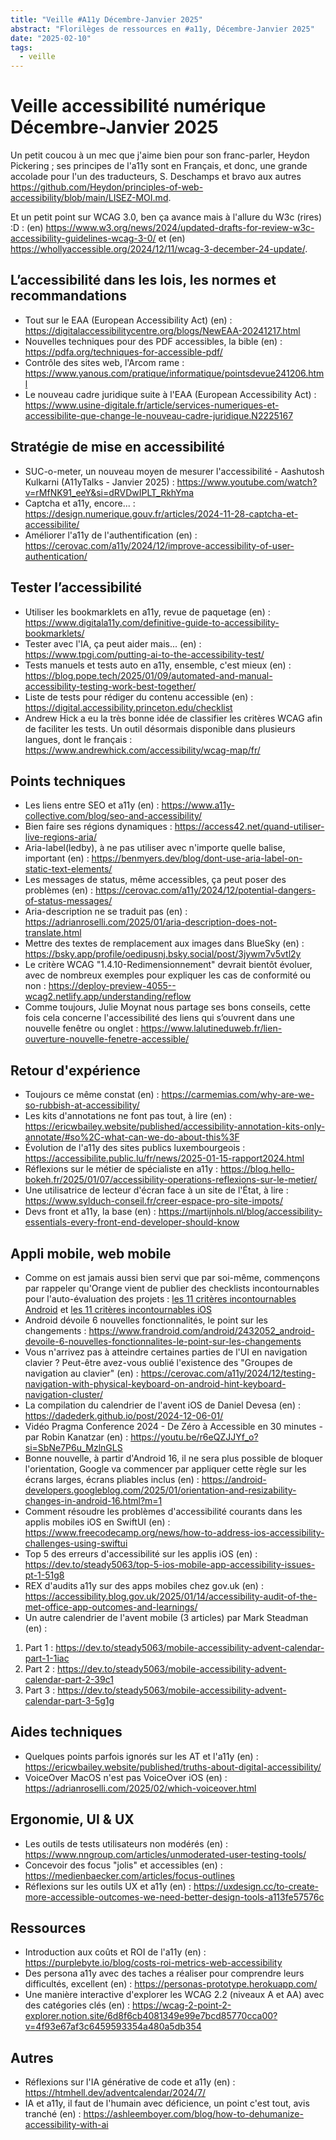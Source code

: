 ```yaml
---
title: "Veille #A11y Décembre-Janvier 2025"
abstract: "Florilèges de ressources en #a11y, Décembre-Janvier 2025"
date: "2025-02-10"
tags:
  - veille
---
```


# Veille accessibilité numérique Décembre-Janvier 2025

Un petit coucou à un mec que j'aime bien pour son franc-parler, Heydon Pickering ; ses principes de l'a11y sont en Français, et donc, une grande accolade pour l'un des traducteurs, S. Deschamps et bravo aux autres https://github.com/Heydon/principles-of-web-accessibility/blob/main/LISEZ-MOI.md.

Et un petit point sur WCAG 3.0, ben ça avance mais à l'allure du W3c (rires) :D : (en) https://www.w3.org/news/2024/updated-drafts-for-review-w3c-accessibility-guidelines-wcag-3-0/ et (en) https://whollyaccessible.org/2024/12/11/wcag-3-december-24-update/.

## L’accessibilité dans les lois, les normes et recommandations

- Tout sur le EAA (European Accessibility Act) (en) : https://digitalaccessibilitycentre.org/blogs/NewEAA-20241217.html
- Nouvelles techniques pour des PDF accessibles, la bible (en) : https://pdfa.org/techniques-for-accessible-pdf/
- Contrôle des sites web, l'Arcom rame : https://www.yanous.com/pratique/informatique/pointsdevue241206.html
- Le nouveau cadre juridique suite à l'EAA (European Accessibility Act) : https://www.usine-digitale.fr/article/services-numeriques-et-accessibilite-que-change-le-nouveau-cadre-juridique.N2225167

## Stratégie de mise en accessibilité

-	SUC-o-meter, un nouveau moyen de mesurer l'accessibilité - Aashutosh Kulkarni (A11yTalks - Janvier 2025) : https://www.youtube.com/watch?v=rMfNK91_eeY&si=dRVDwIPLT_RkhYma
- Captcha et a11y, encore... : https://design.numerique.gouv.fr/articles/2024-11-28-captcha-et-accessibilite/
- Améliorer l'a11y de l'authentification (en) : https://cerovac.com/a11y/2024/12/improve-accessibility-of-user-authentication/

## Tester l’accessibilité

- Utiliser les bookmarklets en a11y, revue de paquetage (en) : https://www.digitala11y.com/definitive-guide-to-accessibility-bookmarklets/
- Tester avec l'IA, ça peut aider mais... (en) : https://www.tpgi.com/putting-ai-to-the-accessibility-test/
- Tests manuels et tests auto en a11y, ensemble, c'est mieux (en) : https://blog.pope.tech/2025/01/09/automated-and-manual-accessibility-testing-work-best-together/
- Liste de tests pour rédiger du contenu accessible (en) : https://digital.accessibility.princeton.edu/checklist
-	Andrew Hick a eu la très bonne idée de classifier les critères WCAG afin de faciliter les tests. Un outil désormais disponible dans plusieurs langues, dont le français : https://www.andrewhick.com/accessibility/wcag-map/fr/

## Points techniques

- Les liens entre SEO et a11y (en) : https://www.a11y-collective.com/blog/seo-and-accessibility/
- Bien faire ses régions dynamiques : https://access42.net/quand-utiliser-live-regions-aria/
- Aria-label(ledby), à ne pas utiliser avec n'importe quelle balise, important (en) : https://benmyers.dev/blog/dont-use-aria-label-on-static-text-elements/
- Les messages de status, même accessibles, ça peut poser des problèmes (en) : https://cerovac.com/a11y/2024/12/potential-dangers-of-status-messages/
- Aria-description ne se traduit pas (en) : https://adrianroselli.com/2025/01/aria-description-does-not-translate.html
- Mettre des textes de remplacement aux images dans BlueSky (en) : https://bsky.app/profile/oedipusnj.bsky.social/post/3jywm7v5vtl2y
-	Le critère WCAG "1.4.10-Redimensionnement" devrait bientôt évoluer, avec de nombreux exemples pour expliquer les cas de conformité ou non : https://deploy-preview-4055--wcag2.netlify.app/understanding/reflow
- Comme toujours, Julie Moynat nous partage ses bons conseils, cette fois cela concerne l'accessibilité des liens qui s’ouvrent dans une nouvelle fenêtre ou onglet : https://www.lalutineduweb.fr/lien-ouverture-nouvelle-fenetre-accessible/

## Retour d'expérience

- Toujours ce même constat (en) : https://carmemias.com/why-are-we-so-rubbish-at-accessibility/
- Les kits d'annotations ne font pas tout, à lire (en) : https://ericwbailey.website/published/accessibility-annotation-kits-only-annotate/#so%2C-what-can-we-do-about-this%3F
- Évolution de l'a11y des sites publics luxembourgeois : https://accessibilite.public.lu/fr/news/2025-01-15-rapport2024.html
- Réflexions sur le métier de spécialiste en a11y : https://blog.hello-bokeh.fr/2025/01/07/accessibility-operations-reflexions-sur-le-metier/
- Une utilisatrice de lecteur d'écran face à un site de l'État, à lire : https://www.sylduch-conseil.fr/creer-espace-pro-site-impots/
- Devs front et a11y, la base (en) : https://martijnhols.nl/blog/accessibility-essentials-every-front-end-developer-should-know

## Appli mobile, web mobile

- Comme on est jamais aussi bien servi que par soi-même, commençons par rappeler qu'Orange vient de publier des checklists incontournables pour l'auto-évaluation des projets : <a href="https://a11y-guidelines.orange.com/fr/mobile/android/checklist/">les 11 critères incontournables Android</a> et <a href="https://a11y-guidelines.orange.com/fr/mobile/ios/checklist/">les 11 critères incontournables iOS</a>
- Android dévoile 6 nouvelles fonctionnalités, le point sur les changements : https://www.frandroid.com/android/2432052_android-devoile-6-nouvelles-fonctionnalites-le-point-sur-les-changements
- Vous n'arrivez pas à atteindre certaines parties de l'UI en navigation clavier ? Peut-être avez-vous oublié l'existence des "Groupes de navigation au clavier" (en) : https://cerovac.com/a11y/2024/12/testing-navigation-with-physical-keyboard-on-android-hint-keyboard-navigation-cluster/
- La compilation du calendrier de l'avent iOS de Daniel Devesa (en) : https://dadederk.github.io/post/2024-12-06-01/
- Vidéo Pragma Conference 2024 - De Zéro à Accessible en 30 minutes - par Robin Kanatzar (en) : https://youtu.be/r6eQZJJYf_o?si=SbNe7P6u_MzlnGLS
- Bonne nouvelle, à partir d'Android 16, il ne sera plus possible de bloquer l'orientation, Google va commencer par appliquer cette règle sur les écrans larges, écrans pliables inclus (en) : https://android-developers.googleblog.com/2025/01/orientation-and-resizability-changes-in-android-16.html?m=1
- Comment résoudre les problèmes d'accessibilité courants dans les applis mobiles iOS en SwiftUI (en) : https://www.freecodecamp.org/news/how-to-address-ios-accessibility-challenges-using-swiftui
- Top 5 des erreurs d'accessibilité sur les applis iOS (en) : https://dev.to/steady5063/top-5-ios-mobile-app-accessibility-issues-pt-1-51g8
- REX d'audits a11y sur des apps mobiles chez gov.uk (en) : https://accessibility.blog.gov.uk/2025/01/14/accessibility-audit-of-the-met-office-app-outcomes-and-learnings/
- Un autre calendrier de l'avent mobile (3 articles) par Mark Steadman (en) :

1. Part 1 : https://dev.to/steady5063/mobile-accessibility-advent-calendar-part-1-1iac
2. Part 2 : https://dev.to/steady5063/mobile-accessibility-advent-calendar-part-2-39c1
3. Part 3 : https://dev.to/steady5063/mobile-accessibility-advent-calendar-part-3-5g1g


## Aides techniques

- Quelques points parfois ignorés sur les AT et l'a11y (en) : https://ericwbailey.website/published/truths-about-digital-accessibility/
- VoiceOver MacOS n'est pas VoiceOver iOS (en) : https://adrianroselli.com/2025/02/which-voiceover.html

## Ergonomie, UI & UX

- Les outils de tests utilisateurs non modérés (en) : https://www.nngroup.com/articles/unmoderated-user-testing-tools/
- Concevoir des focus "jolis" et accessibles (en) : https://medienbaecker.com/articles/focus-outlines
- Réflexions sur les outils UX et a11y (en) : https://uxdesign.cc/to-create-more-accessible-outcomes-we-need-better-design-tools-a113fe57576c

## Ressources

- Introduction aux coûts et ROI de l'a11y (en) : https://purplebyte.io/blog/costs-roi-metrics-web-accessibility
- Des persona a11y avec des taches a réaliser pour comprendre leurs difficultés, excellent (en) : https://personas-prototype.herokuapp.com/
- Une manière interactive d'explorer les WCAG 2.2 (niveaux A et AA) avec des catégories clés (en) : https://wcag-2-point-2-explorer.notion.site/6d8f6cb4081349e99e7bcd85770cca00?v=4f93e67af3c6459593354a480a5db354

## Autres

- Réflexions sur l'IA générative de code et a11y (en) : https://htmhell.dev/adventcalendar/2024/7/
- IA et a11y, il faut de l'humain avec déficience, un point c'est tout, avis tranché (en) : https://ashleemboyer.com/blog/how-to-dehumanize-accessibility-with-ai
